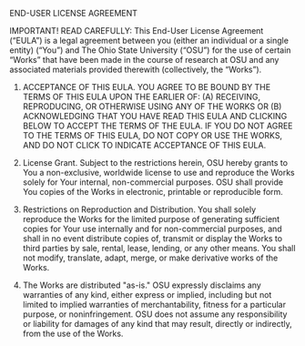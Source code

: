 END-USER LICENSE AGREEMENT

IMPORTANT! READ CAREFULLY: This End-User License Agreement (“EULA”) is a legal agreement between you (either an individual or a single entity) (“You”) and The Ohio State University (“OSU”) for the use of certain “Works” that have been made in the course of research at OSU and any associated materials provided therewith (collectively, the “Works”).

1. ACCEPTANCE OF THIS EULA. YOU AGREE TO BE BOUND BY THE TERMS OF THIS EULA UPON THE EARLIER OF: (A) RECEIVING, REPRODUCING, OR OTHERWISE USING ANY OF THE WORKS OR (B) ACKNOWLEDGING THAT YOU HAVE READ THIS EULA AND CLICKING BELOW TO ACCEPT THE TERMS OF THE EULA. IF YOU DO NOT AGREE TO THE TERMS OF THIS EULA, DO NOT COPY OR USE THE WORKS, AND DO NOT CLICK TO INDICATE ACCEPTANCE OF THIS EULA.

2. License Grant. Subject to the restrictions herein, OSU hereby grants to You a non-exclusive, worldwide license to use and reproduce the Works solely for Your internal, non-commercial purposes. OSU shall provide You copies of the Works in electronic, printable or reproducible form.

3. Restrictions on Reproduction and Distribution. You shall solely reproduce the Works for the limited purpose of generating sufficient copies for Your use internally and for non-commercial purposes, and shall in no event distribute copies of, transmit or display the Works to third parties by sale, rental, lease, lending, or any other means. You shall not modify, translate, adapt, merge, or make derivative works of the Works.

4. The Works are distributed "as-is." OSU expressly disclaims any warranties of any kind, either express or implied, including but not limited to implied warranties of merchantability, fitness for a particular purpose, or noninfringement. OSU does not assume any responsibility or liability for damages of any kind that may result, directly or indirectly, from the use of the Works.